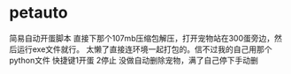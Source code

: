 # petauto
简易自动开蛋脚本
直接下那个107mb压缩包解压，打开宠物站在300蛋旁边，然后运行exe文件就行。
太懒了直接连环境一起打包的。信不过我的自己用那个python文件
快捷键1开蛋  2停止    没做自动删除宠物，满了自己停下手动删
